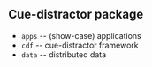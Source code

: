 Cue-distractor package
----------------------

- `apps` -- (show-case) applications
- `cdf` -- cue-distractor framework
- `data` -- distributed data

